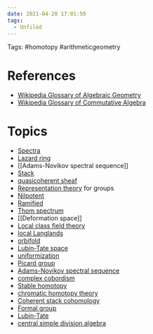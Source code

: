 ```yaml
---
date: 2021-04-28 17:01:50
tags: 
  - Unfiled
---
```


Tags: #homotopy #arithmeticgeometry

# References 

- [Wikipedia Glossary of Algebraic Geometry](https://en.wikipedia.org/wiki/Glossary_of_algebraic_geometry)
- [Wikipedia Glossary of Commutative Algebra](https://en.wikipedia.org/wiki/Glossary_of_commutative_algebra)

# Topics

- [Spectra](spectra.md)
- [Lazard ring](Lazard%20ring.md)
- [[Adams-Novikov spectral sequence]]
- [Stack](stack.md)
- [quasicoherent sheaf](quasicoherent%20sheaf.md)
- [Representation theory](Representation%20theory.md) for groups
- [Nilpotent](Nilpotent)
- [Ramified](ramified%20primes.md)
- [Thom spectrum](Thom%20spectrum.md)
- [[Deformation space]]
- [Local class field theory](Local%20class%20field%20theory.md)
- [local Langlands](Local%20Langlands%20correspondence.md)
- [orbifold](orbifold.md)
- [Lubin-Tate space](Lubin-Tate%20space)
- [uniformization](uniformization.md)
- [Picard group](Picard%20group.md)
- [Adams-Novikov spectral sequence](Adams-Novikov%20spectral%20sequence.md)
- [complex cobordism](complex%20cobordism)
- [Stable homotopy](Stable%20homotopy.md)
- [chromatic homotopy theory](chromatic%20homotopy%20theory.md)
- [Coherent stack cohomology](Coherent%20stack%20cohomology)
- [Formal group](Formal%20group.md)
- [Lubin-Tate](Lubin-Tate%20theory.md)
- [central simple division algebra](central%20simple%20algebra.md)